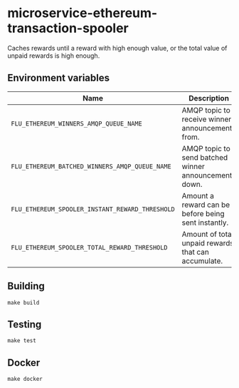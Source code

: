 
# microservice-ethereum-transaction-spooler

Caches rewards until a reward with high enough value, or the total value of unpaid rewards is high enough.

## Environment variables

|                       Name                       |                           Description
|--------------------------------------------------|------------------------------------------------------------|
| `FLU_ETHEREUM_WINNERS_AMQP_QUEUE_NAME`           | AMQP topic to receive winner announcements from.           |
| `FLU_ETHEREUM_BATCHED_WINNERS_AMQP_QUEUE_NAME`   | AMQP topic to send batched winner announcements down.      |
| `FLU_ETHEREUM_SPOOLER_INSTANT_REWARD_THRESHOLD` | Amount a reward can be before being sent instantly.        |
| `FLU_ETHEREUM_SPOOLER_TOTAL_REWARD_THRESHOLD`   | Amount of total unpaid rewards that can accumulate.        |

## Building

    make build

## Testing

    make test

## Docker

    make docker
